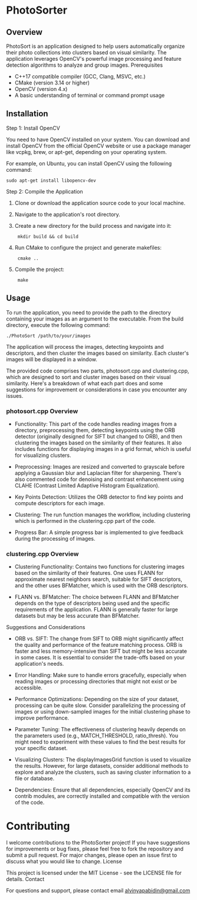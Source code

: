 # PhotoSorter

## Overview

PhotoSort is an application designed to help users automatically organize their photo collections into clusters based on visual similarity. The application leverages OpenCV's powerful image processing and feature detection algorithms to analyze and group images.
Prerequisites

- C++17 compatible compiler (GCC, Clang, MSVC, etc.)
- CMake (version 3.14 or higher)
- OpenCV (version 4.x)
- A basic understanding of terminal or command prompt usage

## Installation
Step 1: Install OpenCV

You need to have OpenCV installed on your system. You can download and install OpenCV from the official OpenCV website or use a package manager like vcpkg, brew, or apt-get, depending on your operating system.

For example, on Ubuntu, you can install OpenCV using the following command:

    sudo apt-get install libopencv-dev

Step 2: Compile the Application

1. Clone or download the application source code to your local machine.
2. Navigate to the application's root directory.
3. Create a new directory for the build process and navigate into it:

        mkdir build && cd build

4. Run CMake to configure the project and generate makefiles:


        cmake ..

5. Compile the project:


        make


## Usage

To run the application, you need to provide the path to the directory containing your images as an argument to the executable. From the build directory, execute the following command:

    ./PhotoSort /path/to/your/images

The application will process the images, detecting keypoints and descriptors, and then cluster the images based on similarity. Each cluster's images will be displayed in a window.

The provided code comprises two parts, photosort.cpp and clustering.cpp, which are designed to sort and cluster images based on their visual similarity. Here's a breakdown of what each part does and some suggestions for improvement or considerations in case you encounter any issues.

### photosort.cpp Overview

- Functionality: This part of the code handles reading images from a directory, preprocessing them, detecting keypoints using the ORB detector (originally designed for SIFT but changed to ORB), and then clustering the images based on the similarity of their features. It also includes functions for displaying images in a grid format, which is useful for visualizing clusters.

- Preprocessing: Images are resized and converted to grayscale before applying a Gaussian blur and Laplacian filter for sharpening. There's also commented code for denoising and contrast enhancement using CLAHE (Contrast Limited Adaptive Histogram Equalization).

- Key Points Detection: Utilizes the ORB detector to find key points and compute descriptors for each image.

- Clustering: The run function manages the workflow, including clustering which is performed in the clustering.cpp part of the code.

- Progress Bar: A simple progress bar is implemented to give feedback during the processing of images.

### clustering.cpp Overview

- Clustering Functionality: Contains two functions for clustering images based on the similarity of their features. One uses FLANN for approximate nearest neighbors search, suitable for SIFT descriptors, and the other uses BFMatcher, which is used with the ORB descriptors.

- FLANN vs. BFMatcher: The choice between FLANN and BFMatcher depends on the type of descriptors being used and the specific requirements of the application. FLANN is generally faster for large datasets but may be less accurate than BFMatcher.

Suggestions and Considerations

- ORB vs. SIFT: The change from SIFT to ORB might significantly affect the quality and performance of the feature matching process. ORB is faster and less memory-intensive than SIFT but might be less accurate in some cases. It is essential to consider the trade-offs based on your application's needs.

- Error Handling: Make sure to handle errors gracefully, especially when reading images or processing directories that might not exist or be accessible.

- Performance Optimizations: Depending on the size of your dataset, processing can be quite slow. Consider parallelizing the processing of images or using down-sampled images for the initial clustering phase to improve performance.

- Parameter Tuning: The effectiveness of clustering heavily depends on the parameters used (e.g., MATCH_THRESHOLD, ratio_thresh). You might need to experiment with these values to find the best results for your specific dataset.

- Visualizing Clusters: The displayImagesGrid function is used to visualize the results. However, for large datasets, consider additional methods to explore and analyze the clusters, such as saving cluster information to a file or database.

- Dependencies: Ensure that all dependencies, especially OpenCV and its contrib modules, are correctly installed and compatible with the version of the code.

# Contributing

I welcome contributions to the PhotoSorter project! If you have suggestions for improvements or bug fixes, please feel free to fork the repository and submit a pull request. For major changes, please open an issue first to discuss what you would like to change.
License

This project is licensed under the MIT License - see the LICENSE file for details.
Contact

For questions and support, please contact email alvinyapabidin@gmail.com

